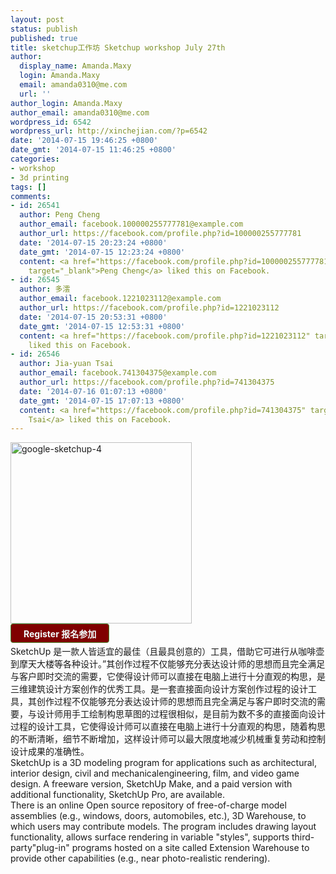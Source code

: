 ```yaml
---
layout: post
status: publish
published: true
title: sketchup工作坊 Sketchup workshop July 27th
author:
  display_name: Amanda.Maxy
  login: Amanda.Maxy
  email: amanda0310@me.com
  url: ''
author_login: Amanda.Maxy
author_email: amanda0310@me.com
wordpress_id: 6542
wordpress_url: http://xinchejian.com/?p=6542
date: '2014-07-15 19:46:25 +0800'
date_gmt: '2014-07-15 11:46:25 +0800'
categories:
- workshop
- 3d printing
tags: []
comments:
- id: 26541
  author: Peng Cheng
  author_email: facebook.100000255777781@example.com
  author_url: https://facebook.com/profile.php?id=100000255777781
  date: '2014-07-15 20:23:24 +0800'
  date_gmt: '2014-07-15 12:23:24 +0800'
  content: <a href="https://facebook.com/profile.php?id=100000255777781"
    target="_blank">Peng Cheng</a> liked this on Facebook.
- id: 26545
  author: 多澐
  author_email: facebook.1221023112@example.com
  author_url: https://facebook.com/profile.php?id=1221023112
  date: '2014-07-15 20:53:31 +0800'
  date_gmt: '2014-07-15 12:53:31 +0800'
  content: <a href="https://facebook.com/profile.php?id=1221023112" target="_blank">多澐</a>
    liked this on Facebook.
- id: 26546
  author: Jia-yuan Tsai
  author_email: facebook.741304375@example.com
  author_url: https://facebook.com/profile.php?id=741304375
  date: '2014-07-16 01:07:13 +0800'
  date_gmt: '2014-07-15 17:07:13 +0800'
  content: <a href="https://facebook.com/profile.php?id=741304375" target="_blank">Jia-yuan
    Tsai</a> liked this on Facebook.
---
```

<p><a href="http://xinchejian.com/wp-content/uploads/2014/07/google-sketchup-4.jpg"><img src="http://xinchejian.com/wp-content/uploads/2014/07/google-sketchup-4-290x290.jpg" alt="google-sketchup-4" width="290" height="290" class="aligncenter size-thumbnail wp-image-6543" /></a><br />
<a style="color: rgb(242, 255, 255); font-weight: 700; border: 1px solid rgb(74, 143, 50); border-top-left-radius: 4px; border-top-right-radius: 4px; border-bottom-right-radius: 4px; border-bottom-left-radius: 4px; cursor: pointer; display: inline-block; font-size: 14px; margin-bottom: 3px; overflow: visible; padding: 5px 20px 4px; text-decoration: none; background: rgb(128, 0, 0);" href="http://www.vasee.com/event/view.jsp?inid=ff80808146acac6f014739ca1cf44ff1" target="_blank" id="ied_button_show" alt="购买门票Google sketchup工作坊 Sketchup workshop " title="购买门票">Register 报名参加</a><br />
SketchUp 是一款人皆适宜的最佳（且最具创意的）工具，借助它可进行从咖啡壶到摩天大楼等各种设计。&rdquo;其创作过程不仅能够充分表达设计师的思想而且完全满足与客户即时交流的需要，它使得设计师可以直接在电脑上进行十分直观的构思，是三维建筑设计方案创作的优秀工具。是一套直接面向设计方案创作过程的设计工具，其创作过程不仅能够充分表达设计师的思想而且完全满足与客户即时交流的需要，与设计师用手工绘制构思草图的过程很相似，是目前为数不多的直接面向设计过程的设计工具，它使得设计师可以直接在电脑上进行十分直观的构思，随着构思的不断清晰，细节不断增加，这样设计师可以最大限度地减少机械重复劳动和控制设计成果的准确性。<br />
SketchUp is a 3D modeling program for applications such as architectural, interior design, civil and mechanicalengineering, film, and video game design. A freeware version, SketchUp Make, and a paid version with additional functionality, SketchUp Pro, are available.<br />
There is an online Open source repository of free-of-charge model assemblies (e.g., windows, doors, automobiles, etc.), 3D Warehouse, to which users may contribute models. The program includes drawing layout functionality, allows surface rendering in variable "styles", supports third-party"plug-in" programs hosted on a site called Extension Warehouse to provide other capabilities (e.g., near photo-realistic rendering).</p>
